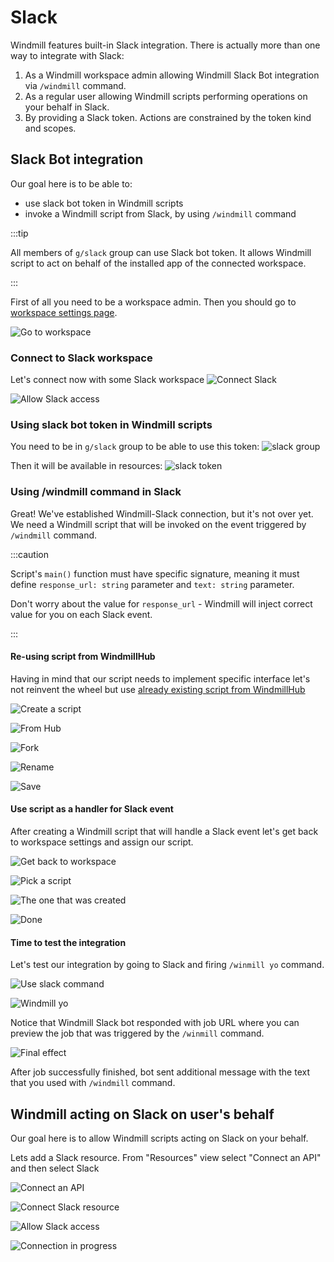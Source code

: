 # Slack

Windmill features built-in Slack integration. There is actually more than one
way to integrate with Slack:

1. As a Windmill workspace admin allowing Windmill Slack Bot integration via
   `/windmill` command.
2. As a regular user allowing Windmill scripts performing operations on your
   behalf in Slack.
3. By providing a Slack token. Actions are constrained by the token kind and
   scopes.


## Slack Bot integration

Our goal here is to be able to:
* use slack bot token in Windmill scripts
* invoke a Windmill script from Slack, by using `/windmill` command

:::tip

All members of `g/slack` group can use Slack bot token. It allows Windmill
script to act on behalf of the installed app of the connected workspace.

:::

First of all you need to be a workspace admin. Then you should go to [workspace
settings page](https://app.windmill.dev/workspace_settings).

![Go to workspace](../assets/integrations/slack/01-go-to-workspace.png)

### Connect to Slack workspace

Let's connect now with some Slack workspace
![Connect Slack](../assets/integrations/slack/02-connect-to-slack.png)

![Allow Slack access](../assets/integrations/slack/03-allow-access.png)


### Using slack bot token in Windmill scripts

You need to be in `g/slack` group to be able to use this token:
![slack group](../assets/integrations/slack/slack-group.png)

Then it will be available in resources:
![slack token](../assets/integrations/slack/slack-bot-token.png)


### Using /windmill command in Slack

Great! We've established Windmill-Slack connection, but it's not over yet. We
need a Windmill script that will be invoked on the event triggered by
`/windmill` command.

:::caution

Script's `main()` function must have specific signature, meaning it must
define `response_url: string` parameter and `text: string` parameter.

Don't worry about the value for `response_url` - Windmill will inject correct
value for you on each Slack event.

:::

#### Re-using script from WindmillHub

Having in mind that our script needs to implement specific interface let's not
reinvent the wheel but use [already existing script from
WindmillHub](https://hub.windmill.dev/scripts/slack/1405/example-of-responding-to-a-slack-command-slack)

![Create a script](../assets/integrations/slack/04-create-script.png)

![From Hub](../assets/integrations/slack/05-from-hub.png)

![Fork](../assets/integrations/slack/06-fork-script.png)

![Rename](../assets/integrations/slack/07-rename.png)

![Save](../assets/integrations/slack/08-save-script.png)

#### Use script as a handler for Slack event

After creating a Windmill script that will handle a Slack event let's get back
to workspace settings and assign our script.

![Get back to workspace](../assets/integrations/slack/09-back-to-workspace-view.png)

![Pick a script](../assets/integrations/slack/10-pick-script.png)

![The one that was created](../assets/integrations/slack/11-use-created-one.png)

![Done](../assets/integrations/slack/12-windmill-part-done.png)

#### Time to test the integration

Let's test our integration by going to Slack and firing `/winmill yo` command.

![Use slack command](../assets/integrations/slack/13-use-windmill-slack-command.png)

![Windmill yo](../assets/integrations/slack/14-windmill-yo.png)

Notice that Windmill Slack bot responded with job URL where you can preview the
job that was triggered by the `/winmill` command.

![Final effect](../assets/integrations/slack/15-effect.png)

After job successfully finished, bot sent additional message with the text that
you used with `/windmill` command.

## Windmill acting on Slack on user's behalf

Our goal here is to allow Windmill scripts acting on Slack on your behalf.

Lets add a Slack resource. From "Resources" view select "Connect an API"
and then select Slack

![Connect an API](../assets/how_to/6_examples/connect-api.png)

![Connect Slack resource](../assets/how_to/6_examples/connect-slack-resource.png)

![Allow Slack access](../assets/how_to/6_examples/allow-slack-access.png)

![Connection in progress](../assets/how_to/6_examples/connection-to-slack-in-progress.png)
